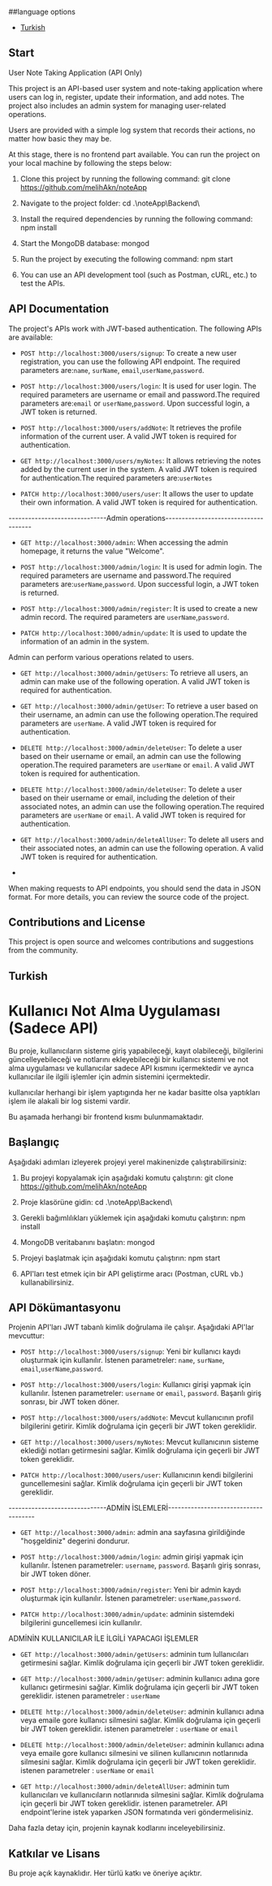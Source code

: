 ##language options
- [Turkish](#Turkish)
## Start
User Note Taking Application (API Only)

This project is an API-based user system and note-taking application where users can log in, register, update their information, and add notes. The project also includes an admin system for managing user-related operations.

Users are provided with a simple log system that records their actions, no matter how basic they may be.

At this stage, there is no frontend part available.
You can run the project on your local machine by following the steps below:

1. Clone this project by running the following command:
git clone https://github.com/melihAkn/noteApp

2. Navigate to the project folder:
cd .\noteApp\Backend\

3. Install the required dependencies by running the following command:
npm install

4. Start the MongoDB database:
mongod

5. Run the project by executing the following command:
npm start

6. You can use an API development tool (such as Postman, cURL, etc.) to test the APIs.

## API Documentation

The project's APIs work with JWT-based authentication. The following APIs are available:

- `POST http://localhost:3000/users/signup`: To create a new user registration, you can use the following API endpoint. The required parameters are:`name`, `surName`, `email`,`userName`,`password`.

- `POST http://localhost:3000/users/login`: It is used for user login. The required parameters are username or email and password.The required parameters are:`email` or `userName`,`password`. Upon successful login, a JWT token is returned.

- `POST http://localhost:3000/users/addNote`: It retrieves the profile information of the current user. A valid JWT token is required for authentication.

- `GET http://localhost:3000/users/myNotes`: It allows retrieving the notes added by the current user in the system. A valid JWT token is required for authentication.The required parameters are:`userNotes`

- `PATCH http://localhost:3000/users/user`: It allows the user to update their own information. A valid JWT token is required for authentication.

------------------------------Admin operations-------------------------------------
- `GET http://localhost:3000/admin`: When accessing the admin homepage, it returns the value "Welcome".

- `POST http://localhost:3000/admin/login`: It is used for admin login. The required parameters are username and password.The required parameters are:`userName`,`password`. Upon successful login, a JWT token is returned.

- `POST http://localhost:3000/admin/register`: It is used to create a new admin record. The required parameters are `userName`,`password`.

- `PATCH http://localhost:3000/admin/update`: It is used to update the information of an admin in the system.

Admin can perform various operations related to users.

- `GET http://localhost:3000/admin/getUsers`: To retrieve all users, an admin can make use of the following operation. A valid JWT token is required for authentication.

- `GET http://localhost:3000/admin/getUser`: To retrieve a user based on their username, an admin can use the following operation.The required parameters are `userName`. A valid JWT token is required for authentication.

- `DELETE http://localhost:3000/admin/deleteUser`: To delete a user based on their username or email, an admin can use the following operation.The required parameters are `userName` or `email`. A valid JWT token is required for authentication.

- `DELETE http://localhost:3000/admin/deleteUser`: To delete a user based on their username or email, including the deletion of their associated notes, an admin can use the following operation.The required parameters are `userName` or `email`. A valid JWT token is required for authentication.

- `GET http://localhost:3000/admin/deleteAllUser`: To delete all users and their associated notes, an admin can use the following operation. A valid JWT token is required for authentication.
- 
When making requests to API endpoints, you should send the data in JSON format.
For more details, you can review the source code of the project.
## Contributions and License
This project is open source and welcomes contributions and suggestions from the community.

## Turkish

# Kullanıcı Not Alma Uygulaması (Sadece API)

Bu proje, kullanıcıların sisteme giriş yapabileceği, kayıt olabileceği, bilgilerini güncelleyebileceği ve notlarını ekleyebileceği bir kullanıcı sistemi ve not alma uygulaması ve kullanıcılar sadece API kısmını içermektedir ve ayrıca kullanıcılar ile ilgili işlemler için admin sistemini içermektedir.

kullanıcılar herhangi bir işlem yaptıgında her ne kadar basitte olsa yaptıkları işlem ile alakali bir log sistemi vardir.

Bu aşamada herhangi bir frontend kısmı bulunmamaktadır.

## Başlangıç

Aşağıdaki adımları izleyerek projeyi yerel makinenizde çalıştırabilirsiniz:

1. Bu projeyi kopyalamak için aşağıdaki komutu çalıştırın:
git clone https://github.com/melihAkn/noteApp

2. Proje klasörüne gidin:
cd .\noteApp\Backend\

3. Gerekli bağımlılıkları yüklemek için aşağıdaki komutu çalıştırın:
npm install

4. MongoDB veritabanını başlatın:
mongod

5. Projeyi başlatmak için aşağıdaki komutu çalıştırın:
npm start

6. API'ları test etmek için bir API geliştirme aracı (Postman, cURL vb.) kullanabilirsiniz.

## API Dökümantasyonu

Projenin API'ları JWT tabanlı kimlik doğrulama ile çalışır. Aşağıdaki API'lar mevcuttur:

- `POST http://localhost:3000/users/signup`: Yeni bir kullanıcı kaydı oluşturmak için kullanılır. İstenen parametreler: `name`, `surName`, `email`,`userName`,`password`.

- `POST http://localhost:3000/users/login`: Kullanıcı girişi yapmak için kullanılır. İstenen parametreler: `username` or `email`, `password`. Başarılı giriş sonrası, bir JWT token döner.

- `POST http://localhost:3000/users/addNote`: Mevcut kullanıcının profil bilgilerini getirir. Kimlik doğrulama için geçerli bir JWT token gereklidir.

- `GET http://localhost:3000/users/myNotes`: Mevcut kullanıcının sisteme eklediği notları getirmesini sağlar. Kimlik doğrulama için geçerli bir JWT token gereklidir.

- `PATCH http://localhost:3000/users/user`: Kullanıcının kendi bilgilerini guncellemesini sağlar. Kimlik doğrulama için geçerli bir JWT token gereklidir. 

------------------------------ADMİN İSLEMLERİ-------------------------------------
- `GET http://localhost:3000/admin`: admin ana sayfasına girildiğinde "hoşgeldiniz" degerini dondurur.

- `POST http://localhost:3000/admin/login`: admin girişi yapmak için kullanılır. İstenen parametreler: `username`, `password`. Başarılı giriş sonrası, bir JWT token döner.

- `POST http://localhost:3000/admin/register`: Yeni bir admin kaydı oluşturmak için kullanılır. İstenen parametreler: `userName`,`password`.

- `PATCH http://localhost:3000/admin/update`: adminin sistemdeki bilgilerini guncellemesi icin kullanılır.

ADMİNİN KULLANICILAR İLE İLGİLİ YAPACAGI İŞLEMLER
- `GET http://localhost:3000/admin/getUsers`: adminin  tum lullanıcıları
getirmesini sağlar. Kimlik doğrulama için geçerli bir JWT token gereklidir.


- `GET http://localhost:3000/admin/getUser`: adminin  kullanıcı adına gore kullanıcı getirmesini sağlar. Kimlik doğrulama için geçerli bir JWT token gereklidir. istenen parametreler : `userName`

- `DELETE http://localhost:3000/admin/deleteUser`: adminin  kullanıcı adına veya emaile gore kullanıcı silmesini sağlar. Kimlik doğrulama için geçerli bir JWT token gereklidir. istenen parametreler : `userName` or `email`

- `DELETE http://localhost:3000/admin/deleteUser`: adminin  kullanıcı adına veya emaile gore kullanıcı silmesini ve silinen kullanıcının notlarınıda silmesini sağlar. Kimlik doğrulama için geçerli bir JWT token gereklidir. istenen parametreler : `userName` or `email`

- `GET http://localhost:3000/admin/deleteAllUser`: adminin tum kullanıcıları ve kullanıcıların notlarınıda silmesini sağlar. Kimlik doğrulama için geçerli bir JWT token gereklidir. istenen parametreler.
API endpoint'lerine istek yaparken JSON formatında veri göndermelisiniz.

Daha fazla detay için, projenin kaynak kodlarını inceleyebilirsiniz.

## Katkılar ve Lisans
Bu proje açık kaynaklıdır. Her türlü katkı ve öneriye açıktır.









